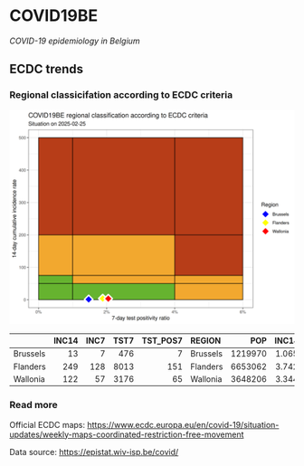 
# COVID19BE

*COVID-19 epidemiology in Belgium*

## ECDC trends

### Regional classicifation according to ECDC criteria

![](COVID9BE-ecdc-trend.png)

|          | INC14 | INC7 | TST7 | TST\_POS7 | REGION   |     POP | INC14\_RT |       PR7 |          GR |
| :------- | ----: | ---: | ---: | --------: | :------- | ------: | --------: | --------: | ----------: |
| Brussels |    13 |    7 |  476 |         7 | Brussels | 1219970 |  1.065600 | 0.0147059 |   0.1666667 |
| Flanders |   249 |  128 | 8013 |       151 | Flanders | 6653062 |  3.742638 | 0.0188444 |   0.0578512 |
| Wallonia |   122 |   57 | 3176 |        65 | Wallonia | 3648206 |  3.344109 | 0.0204660 | \-0.1230769 |

### Read more

Official ECDC maps:
<https://www.ecdc.europa.eu/en/covid-19/situation-updates/weekly-maps-coordinated-restriction-free-movement>

Data source: <https://epistat.wiv-isp.be/covid/>

